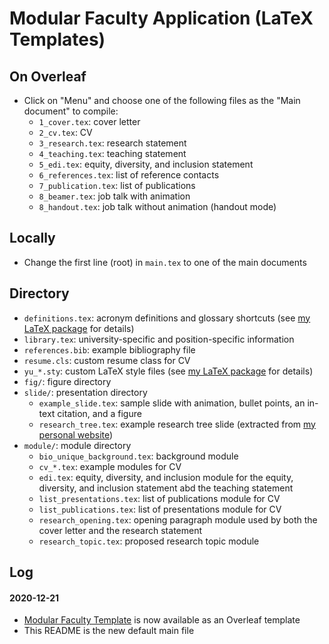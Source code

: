 Modular Faculty Application (LaTeX Templates)
=====

## On Overleaf

- Click on "Menu" and choose one of the following files as the "Main document" to compile:
    + `1_cover.tex`: cover letter
    + `2_cv.tex`: CV
    + `3_research.tex`: research statement
    + `4_teaching.tex`: teaching statement
    + `5_edi.tex`: equity, diversity, and inclusion statement
    + `6_references.tex`: list of reference contacts
    + `7_publication.tex`: list of publications
    + `8_beamer.tex`: job talk with animation
    + `8_handout.tex`: job talk without animation (handout mode)

## Locally

- Change the first line (root) in `main.tex` to one of the main documents

## Directory

- `definitions.tex`: acronym definitions and glossary shortcuts (see [my LaTeX package](https://github.com/l16cn/latex-package) for details)
- `library.tex`: university-specific and position-specific information
- `references.bib`: example bibliography file
- `resume.cls`: custom resume class for CV
- `yu_*.sty`: custom LaTeX style files (see [my LaTeX package](https://github.com/l16cn/latex-package) for details)
- `fig/`: figure directory
- `slide/`: presentation directory
    + `example_slide.tex`: sample slide with animation, bullet points, an in-text citation, and a figure
    + `research_tree.tex`: example research tree slide (extracted from [my personal website](https://yuluo.me))
- `module/`: module directory
    + `bio_unique_background.tex`: background module
    + `cv_*.tex`: example modules for CV
    + `edi.tex`: equity, diversity, and inclusion module for the equity, diversity, and inclusion statement abd the teaching statement
    + `list_presentations.tex`: list of publications module for CV
    + `list_publications.tex`: list of presentations module for CV
    + `research_opening.tex`: opening paragraph module used by both the cover letter and the research statement
    + `research_topic.tex`: proposed research topic module

## Log

#### 2020-12-21

- [Modular Faculty Template](https://www.overleaf.com/latex/templates/modular-faculty-template/ypdtgsfsshkw) is now available as an Overleaf template
- This README is the new default main file
